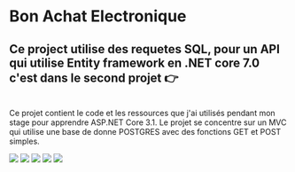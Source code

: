 # Bon Achat Electronique
## Ce project utilise des requetes SQL, pour un API qui utilise Entity framework en .NET core 7.0 c'est dans le second projet 👉
<br>
Ce projet contient le code et les ressources que j'ai utilisés pendant mon stage pour apprendre ASP.NET Core 3.1. Le projet se concentre sur un MVC qui utilise une base de donne POSTGRES avec des fonctions GET et POST simples.
<br>

![](https://i.imgur.com/TwVnBGd.png)
![](https://i.imgur.com/eJBl0wu.png)
![](https://i.imgur.com/vQOAjU9.png)
![](https://i.imgur.com/kVjNzSr.png)
![](https://i.imgur.com/RCDNMvi.png)


